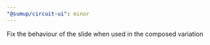 ```yaml
---
"@sumup/circuit-ui": minor
---
```


Fix the behaviour of the slide when used in the composed variation
